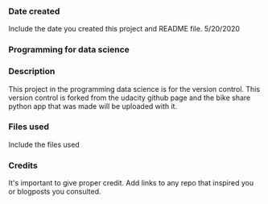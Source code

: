 ### Date created
Include the date you created this project and README file.
5/20/2020

### Programming for data science


### Description
This project in the programming data science is for the version control. This version control is forked from the udacity github page and the bike share python app that was made will be uploaded with it.

### Files used
Include the files used

### Credits
It's important to give proper credit. Add links to any repo that inspired you or blogposts you consulted.

